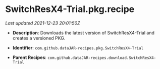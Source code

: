 # SwitchResX4-Trial.pkg.recipe

_Last updated 2021-12-23 20:01:50Z_

- **Description**: Downloads the latest version of SwitchResX4-Trial and creates a versioned PKG.

- **Identifier**: `com.github.dataJAR-recipes.pkg.SwitchResX4-Trial`

- **Parent Recipes**: `com.github.dataJAR-recipes.download.SwitchResX4-Trial`
